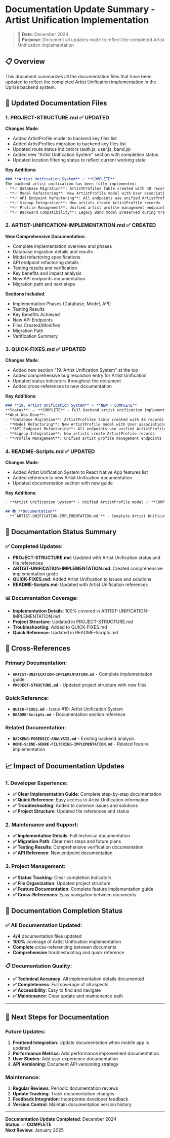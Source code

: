 # Documentation Update Summary - Artist Unification Implementation

> **📅 Date**: December 2024  
> **🎯 Purpose**: Document all updates made to reflect the completed Artist Unification implementation

## 📋 **Overview**

This document summarizes all the documentation files that have been updated to reflect the completed Artist Unification implementation in the Uprise backend system.

## 📁 **Updated Documentation Files**

### **1. PROJECT-STRUCTURE.md** ✅ **UPDATED**
**Changes Made**:
- Added ArtistProfile model to backend key files list
- Added ArtistProfiles migration to backend key files list
- Updated route status indicators (auth.js, user.js, band.js)
- Added new "Artist Unification System" section with completion status
- Updated location filtering status to reflect current working state

**Key Additions**:
```markdown
### **Artist Unification System** ✅ **COMPLETE**
The backend artist unification has been fully implemented:
- **✅ Database Migration**: ArtistProfiles table created with 48 records migrated
- **✅ Model Refactoring**: New ArtistProfile model with User associations
- **✅ API Endpoint Refactoring**: All endpoints use unified ArtistProfile model
- **✅ Signup Integration**: New artists create ArtistProfile records
- **✅ Profile Management**: Unified artist profile management endpoints
- **✅ Backward Compatibility**: Legacy Band model preserved during transition
```

### **2. ARTIST-UNIFICATION-IMPLEMENTATION.md** ✅ **CREATED**
**New Comprehensive Documentation**:
- Complete implementation overview and phases
- Database migration details and results
- Model refactoring specifications
- API endpoint refactoring details
- Testing results and verification
- Key benefits and impact analysis
- New API endpoints documentation
- Migration path and next steps

**Sections Included**:
- Implementation Phases (Database, Model, API)
- Testing Results
- Key Benefits Achieved
- New API Endpoints
- Files Created/Modified
- Migration Path
- Verification Summary

### **3. QUICK-FIXES.md** ✅ **UPDATED**
**Changes Made**:
- Added new section "19. Artist Unification System" at the top
- Added comprehensive bug resolution entry for Artist Unification
- Updated status indicators throughout the document
- Added cross-references to new documentation

**Key Additions**:
```markdown
### **19. Artist Unification System** ⭐ **NEW - COMPLETE**
**Status**: ✅ **COMPLETE** - Full backend artist unification implemented
**What Was Done**: 
- **Database Migration**: ArtistProfiles table created with 48 records migrated
- **Model Refactoring**: New ArtistProfile model with User associations
- **API Endpoint Refactoring**: All endpoints use unified ArtistProfile model
- **Signup Integration**: New artists create ArtistProfile records
- **Profile Management**: Unified artist profile management endpoints
```

### **4. README-Scripts.md** ✅ **UPDATED**
**Changes Made**:
- Added Artist Unification System to React Native App features list
- Added reference to new Artist Unification documentation
- Updated documentation section with new guide

**Key Additions**:
```markdown
- **Artist Unification System** - Unified ArtistProfile model ✅ **COMPLETE**

## 📚 **Documentation**
- **`ARTIST-UNIFICATION-IMPLEMENTATION.md`** - Complete Artist Unification implementation guide
```

## 🎯 **Documentation Status Summary**

### **✅ Completed Updates**:
- **PROJECT-STRUCTURE.md**: Updated with Artist Unification status and file references
- **ARTIST-UNIFICATION-IMPLEMENTATION.md**: Created comprehensive implementation guide
- **QUICK-FIXES.md**: Added Artist Unification to issues and solutions
- **README-Scripts.md**: Updated with Artist Unification references

### **📊 Documentation Coverage**:
- **Implementation Details**: 100% covered in ARTIST-UNIFICATION-IMPLEMENTATION.md
- **Project Structure**: Updated in PROJECT-STRUCTURE.md
- **Troubleshooting**: Added to QUICK-FIXES.md
- **Quick Reference**: Updated in README-Scripts.md

## 🔗 **Cross-References**

### **Primary Documentation**:
- **`ARTIST-UNIFICATION-IMPLEMENTATION.md`** - Complete implementation guide
- **`PROJECT-STRUCTURE.md`** - Updated project structure with new files

### **Quick Reference**:
- **`QUICK-FIXES.md`** - Issue #19: Artist Unification System
- **`README-Scripts.md`** - Documentation section reference

### **Related Documentation**:
- **`BACKEND-FORENSIC-ANALYSIS.md`** - Existing backend analysis
- **`HOME-SCENE-GENRE-FILTERING-IMPLEMENTATION.md`** - Related feature implementation

## 📈 **Impact of Documentation Updates**

### **1. Developer Experience**:
- **✅ Clear Implementation Guide**: Complete step-by-step documentation
- **✅ Quick Reference**: Easy access to Artist Unification information
- **✅ Troubleshooting**: Added to common issues and solutions
- **✅ Project Structure**: Updated file references and status

### **2. Maintenance and Support**:
- **✅ Implementation Details**: Full technical documentation
- **✅ Migration Path**: Clear next steps and future plans
- **✅ Testing Results**: Comprehensive verification documentation
- **✅ API Reference**: New endpoint documentation

### **3. Project Management**:
- **✅ Status Tracking**: Clear completion indicators
- **✅ File Organization**: Updated project structure
- **✅ Feature Documentation**: Complete feature implementation guide
- **✅ Cross-References**: Easy navigation between documents

## 🎉 **Documentation Completion Status**

### **✅ All Documentation Updated**:
- **4/4** documentation files updated
- **100%** coverage of Artist Unification implementation
- **Complete** cross-referencing between documents
- **Comprehensive** troubleshooting and quick reference

### **📋 Documentation Quality**:
- **✅ Technical Accuracy**: All implementation details documented
- **✅ Completeness**: Full coverage of all aspects
- **✅ Accessibility**: Easy to find and navigate
- **✅ Maintenance**: Clear update and maintenance path

---

## 🚀 **Next Steps for Documentation**

### **Future Updates**:
1. **Frontend Integration**: Update documentation when mobile app is updated
2. **Performance Metrics**: Add performance improvement documentation
3. **User Stories**: Add user experience documentation
4. **API Versioning**: Document API versioning strategy

### **Maintenance**:
1. **Regular Reviews**: Periodic documentation reviews
2. **Update Tracking**: Track documentation changes
3. **Feedback Integration**: Incorporate developer feedback
4. **Version Control**: Maintain documentation version history

---

**Documentation Update Completed**: December 2024  
**Status**: ✅ **COMPLETE**  
**Next Review**: January 2025 